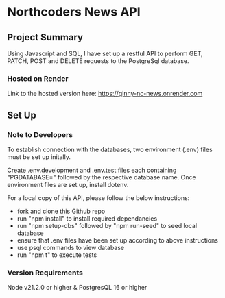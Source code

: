 # Northcoders News API

## Project Summary
Using Javascript and SQL, I have set up a restful API to perform GET, PATCH, POST and DELETE requests to the PostgreSql database.

### Hosted on Render
Link to the hosted version here: https://ginny-nc-news.onrender.com


## Set Up
### Note to Developers
To establish connection with the databases, two environment (.env) files must be set up initally. 

Create .env.development and .env.test files each containing "PGDATABASE=" followed by the respective database name.
Once environment files are set up, install dotenv.

For a local copy of this API, please follow the below instructions:
- fork and clone this Github repo
- run "npm install" to install required dependancies
- run "npm setup-dbs" followed by "npm run-seed" to seed local database
- ensure that .env files have been set up according to above instructions
- use psql commands to view database
- run "npm t" to execute tests

### Version Requirements
Node v21.2.0 or higher &
PostgresQL 16 or higher